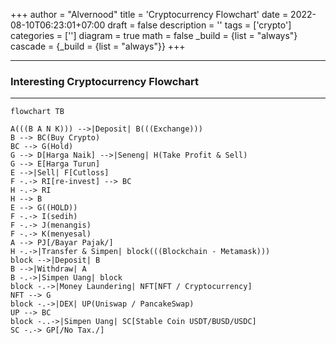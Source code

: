 +++
author = "Alvernood"
title = 'Cryptocurrency Flowchart'
date = 2022-08-10T06:23:01+07:00
draft = false
description = ''
tags = ['crypto']
categories = ['']
diagram = true
math = false
_build = {list = "always"}
cascade = {_build = {list = "always"}}
+++

---
### Interesting Cryptocurrency Flowchart
---

```mermaid
flowchart TB

A(((B A N K))) -->|Deposit| B(((Exchange)))
B --> BC(Buy Crypto)
BC --> G(Hold)
G --> D[Harga Naik] -->|Seneng| H(Take Profit & Sell)
G --> E[Harga Turun]
E -->|Sell| F[Cutloss]
F -.-> RI[re-invest] --> BC
H -.-> RI
H --> B
E --> G((HOLD))
F -.-> I(sedih)
F -.-> J(menangis)
F -.-> K(menyesal)
A --> PJ[/Bayar Pajak/]
H -.->|Transfer & Simpen| block(((Blockchain - Metamask)))
block -->|Deposit| B
B -->|Withdraw| A
B -.->|Simpen Uang| block
block -.->|Money Laundering| NFT[NFT / Cryptocurrency]
NFT --> G
block -.->|DEX| UP(Uniswap / PancakeSwap)
UP --> BC
block -..->|Simpen Uang| SC[Stable Coin USDT/BUSD/USDC]
SC -.-> GP[/No Tax./]
```